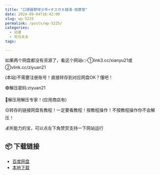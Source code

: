 ```yaml
---
title: "口便器野球少年+オスガキ銭湯-按摩室"
date: 2024-09-04T16:42:00
slug: wp-5225
permalink: /posts/wp-5225/
categories:
  - 动漫
  - 司马太太
tags:

---
```


如果两个网盘都没有资源了，看这个网站👉①link3.cc/xianyu21或②vlink.cc/ziyuan21

(本站)不需要注册账号！直接转存到对应网盘OK？懂吧！

🟢解压密码:ziyuan21

🔵解压用解压专家！(应用商店有)

🟡转存的链接网盘有教程！一定要看教程！按教程操作！不按教程操作你不会解压！

💰🈶能力的宝，可以点左下角赞赏支持一下网站运行

## 📦 下载链接
- [百度网盘](https://blziyuan21.com/pay-download/5225?key=32fc5a7ade&down_id=0)
- [本地下载](https://blziyuan21.com/pay-download/5225?key=32fc5a7ade&down_id=1)

